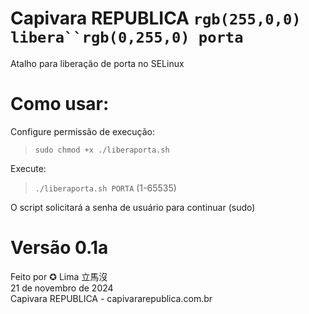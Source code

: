
# Capivara REPUBLICA `rgb(255,0,0) libera``rgb(0,255,0) porta`
Atalho para liberação de porta no SELinux    

# Como usar:                                       
Configure permissão de execução:               
> `sudo chmod +x ./liberaporta.sh`
            
Execute:

>  `./liberaporta.sh PORTA` (1-65535)

O script solicitará a senha de usuário para continuar (sudo)

# Versão 0.1a                                     
 Feito por ✪ Lima 立馬沒                         
 21 de novembro de 2024                          
 Capivara REPUBLICA - capivararepublica.com.br    
